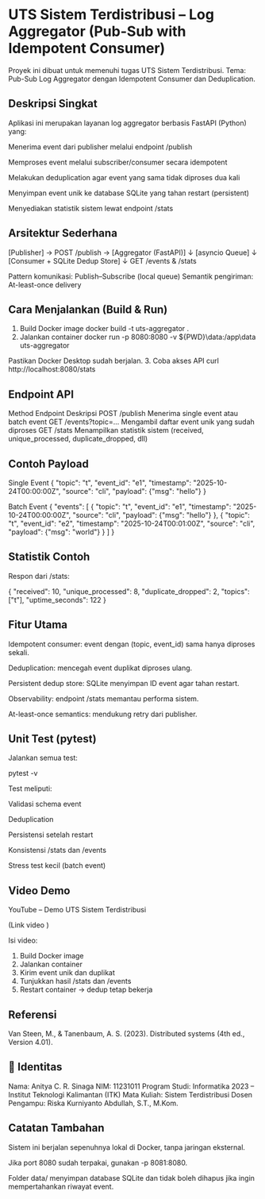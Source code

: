 # UTS Sistem Terdistribusi – Log Aggregator (Pub-Sub with Idempotent Consumer)

Proyek ini dibuat untuk memenuhi tugas UTS Sistem Terdistribusi.
Tema: Pub-Sub Log Aggregator dengan Idempotent Consumer dan Deduplication.

## Deskripsi Singkat

Aplikasi ini merupakan layanan log aggregator berbasis FastAPI (Python) yang:

Menerima event dari publisher melalui endpoint /publish

Memproses event melalui subscriber/consumer secara idempotent

Melakukan deduplication agar event yang sama tidak diproses dua kali

Menyimpan event unik ke database SQLite yang tahan restart (persistent)

Menyediakan statistik sistem lewat endpoint /stats

## Arsitektur Sederhana
[Publisher] → POST /publish → [Aggregator (FastAPI)]
                   ↓
            [asyncio Queue]
                   ↓
         [Consumer + SQLite Dedup Store]
                   ↓
           GET /events & /stats


Pattern komunikasi: Publish–Subscribe (local queue)
Semantik pengiriman: At-least-once delivery

## Cara Menjalankan (Build & Run)
1. Build Docker image
docker build -t uts-aggregator .
2. Jalankan container
docker run -p 8080:8080 -v ${PWD}\data:/app\data uts-aggregator


Pastikan Docker Desktop sudah berjalan.
3. Coba akses API
curl http://localhost:8080/stats

## Endpoint API
Method	Endpoint	Deskripsi
POST	/publish	Menerima single event atau batch event
GET	/events?topic=...	Mengambil daftar event unik yang sudah diproses
GET	/stats	Menampilkan statistik sistem (received, unique_processed, duplicate_dropped, dll)
## Contoh Payload
Single Event
{
  "topic": "t",
  "event_id": "e1",
  "timestamp": "2025-10-24T00:00:00Z",
  "source": "cli",
  "payload": {"msg": "hello"}
}

Batch Event
{
  "events": [
    {
      "topic": "t",
      "event_id": "e1",
      "timestamp": "2025-10-24T00:00:00Z",
      "source": "cli",
      "payload": {"msg": "hello"}
    },
    {
      "topic": "t",
      "event_id": "e2",
      "timestamp": "2025-10-24T00:01:00Z",
      "source": "cli",
      "payload": {"msg": "world"}
    }
  ]
}

## Statistik Contoh

Respon dari /stats:

{
  "received": 10,
  "unique_processed": 8,
  "duplicate_dropped": 2,
  "topics": ["t"],
  "uptime_seconds": 122
}

## Fitur Utama

Idempotent consumer: event dengan (topic, event_id) sama hanya diproses sekali.

Deduplication: mencegah event duplikat diproses ulang.

Persistent dedup store: SQLite menyimpan ID event agar tahan restart.

Observability: endpoint /stats memantau performa sistem.

At-least-once semantics: mendukung retry dari publisher.

## Unit Test (pytest)

Jalankan semua test:

pytest -v


Test meliputi:

Validasi schema event

Deduplication

Persistensi setelah restart

Konsistensi /stats dan /events

Stress test kecil (batch event)

## Video Demo
YouTube – Demo UTS Sistem Terdistribusi

(Link video )

Isi video:

1. Build Docker image
2. Jalankan container
3. Kirim event unik dan duplikat
4. Tunjukkan hasil /stats dan /events
5. Restart container → dedup tetap bekerja

## Referensi

Van Steen, M., & Tanenbaum, A. S. (2023). Distributed systems (4th ed., Version 4.01).

## 🧾 Identitas

Nama: Anitya C. R. Sinaga
NIM: 11231011
Program Studi: Informatika 2023 – Institut Teknologi Kalimantan (ITK)
Mata Kuliah: Sistem Terdistribusi
Dosen Pengampu: Riska Kurniyanto Abdullah, S.T., M.Kom.

## Catatan Tambahan

Sistem ini berjalan sepenuhnya lokal di Docker, tanpa jaringan eksternal.

Jika port 8080 sudah terpakai, gunakan -p 8081:8080.

Folder data/ menyimpan database SQLite dan tidak boleh dihapus jika ingin mempertahankan riwayat event.